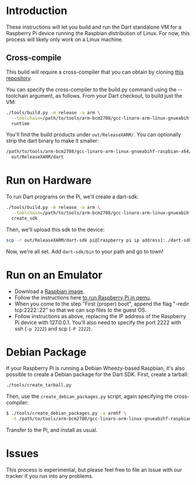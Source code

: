 # Introduction

These instructions will let you build and run the Dart standalone VM for a Raspberry Pi device running the Raspbian distribution of Linux. For now, this process will likely only work on a Linux machine.

## Cross-compile

This build will require a cross-compiler that you can obtain by cloning [this repository](https://github.com/raspberrypi/tools).

You can specify the cross-compiler to the build.py command using the --toolchain argument, as follows. From your Dart checkout, to build just the VM:

```bash
./tools/build.py -m release -a arm \
  --toolchain=/path/to/tools/arm-bcm2708/gcc-linaro-arm-linux-gnueabihf-raspbian-x64/bin/arm-linux-gnueabihf \
  runtime
```

You'll find the build products under `out/ReleaseXARM/`. You can optionally strip the dart binary to make it smaller:

```bash
/path/to/tools/arm-bcm2708/gcc-linaro-arm-linux-gnueabihf-raspbian-x64/bin/arm-linux-gnueabihf-strip \
  out/ReleaseXARM/dart
```

# Run on Hardware

To run Dart programs on the Pi, we'll create a dart-sdk:

```bash
./tools/build.py -m release -a arm \
  --toolchain=/path/to/tools/arm-bcm2708/gcc-linaro-arm-linux-gnueabihf-raspbian-x64/bin/arm-linux-gnueabihf \
  create_sdk
```

Then, we'll upload this sdk to the device:

```bash
scp -r out/ReleaseXARM/dart-sdk pi@[raspberry pi ip address]:./dart-sdk
```

Now, we're all set. Add `dart-sdk/bin` to your path and go to town!

# Run on an Emulator

  * Download a [Raspbian image](http://www.raspberrypi.org/downloads/).
  * Follow the instructions here [to run Raspberry Pi in qemu](http://xecdesign.com/qemu-emulating-raspberry-pi-the-easy-way/).
  * When you come to the step "First (proper) boot", append the flag "-redir tcp:2222::22" so that we can scp files to the guest OS.
  * Follow instructions as above, replacing the IP address of the Raspberry Pi device with 127.0.0.1. You'll also need to specify the port 2222 with ssh (`-p 2222`) and scp (`-P 2222`).

# Debian Package

If your Raspberry Pi is running a Debian Wheezy-based Raspbian, it's also possible to create a Debian package for the Dart SDK. First, create a tarball:

```bash
./tools/create_tarball.py
```

Then, use the `create_debian_packages.py` script, again specifying the cross-compiler:

```bash
$ ./tools/create_debian_packages.py -a armhf \
  -t /path/to/tools/arm-bcm2708/gcc-linaro-arm-linux-gnueabihf-raspbian-x64/bin/arm-linux-gnueabihf
```

Transfer to the Pi, and install as usual.

# Issues

This process is experimental, but please feel free to file an Issue with our tracker if you run into any problems.
